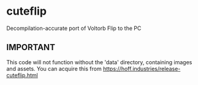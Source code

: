 # cuteflip
Decompilation-accurate port of Voltorb Flip to the PC

## IMPORTANT
This code will not function without the 'data' directory, containing images and assets.
You can acquire this from https://hoff.industries/release-cuteflip.html
